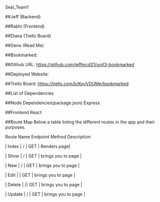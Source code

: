 Seal_Team1

##Jeff
    (Backend)

##Rabhi
    (Frontend)

##Diana
    (Trello Board)

##Geno
    (Read Me)

##Bookmarked:

##Github URL:
    https://github.com/jeffmcd21/unit3-bookmarked


##Deployed Website:


##Trello Board:
    https://trello.com/b/KovVDUMe/bookmarked



##List of Dependencies

##Node Dependencies(package.json)
    Express 

##Frontend
    React


##Route Map
    Below a table listing the different routes in the app and their purposes.



Route Name	Endpoint	Method	Description

| Index | / | GET | Renders page|

| Show | / | GET | brings you to page |

| New | / | GET | brings you to page |

| Edit |  | GET | brings you to page |

| Delete | /| GET | brings you to page |

| Update | / | GET | brings you to page |


